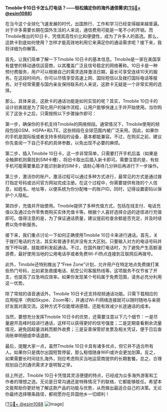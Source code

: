 **Tmobile卡10日卡怎么打电话？——轻松搞定你的海外通信需求[[TG💪+ @esim1088](https://t.me/s/esim1088)]**

在当今这个全球化飞速发展的时代，出国旅行、工作和学习已经变得越来越普遍。对于许多需要长期在国外生活的人来说，通信费用可能是一笔不小的开销。而Tmobile推出的10日卡，凭借其高性价比和便捷性，成为了许多人的首选。那么，这款卡到底如何使用？怎样才能高效地利用它来满足你的通话需求呢？接下来，我将详细为你解答。

首先，让我们简单了解一下Tmobile 10日卡的基本信息。Tmobile是一家在美国享有盛誉的移动通信运营商，以其覆盖广泛且信号稳定的网络著称。10日卡是一种预付费服务，用户可以根据自己的需求选择激活日期，最长可享受连续10天的服务。在这段时间内，你可以尽情享受高速上网、国际短信以及拨打国际电话等服务。对于经常需要与国内亲友保持联系的人来说，这款卡无疑是一个非常实用的选择。

那么，具体来说，这款卡的通话功能是如何实现的呢？其实，Tmobile 10日卡的设计初衷就是为了简化用户的操作流程，让用户能够快速上手并开始使用。当你购买了这张卡之后，只需按照以下步骤操作即可：

第一步，确保你的手机支持Tmobile的网络频段。通常情况下，Tmobile使用的频段包括GSM、HSPA+和LTE，这些频段在全球范围内被广泛采用。因此，如果你的手机是国际版或者支持多频段的设备，基本都能兼容。不过，在购买之前，建议你先查阅一下自己手机的具体参数，以免出现不必要的麻烦。

第二步，插入Tmobile 10日卡。这一步非常简单，只需要打开手机后盖（如果是全触屏机则需找到SIM卡槽），将旧卡取出后插入新卡即可。需要注意的是，有些手机可能需要重启才能识别新的SIM卡，请耐心等待几分钟后再进行下一步操作。

第三步，激活你的账户。激活过程可以通过多种方式进行，最常见的方式是通过拨打指定号码或访问官方网站完成注册。在这个过程中，你需要提供有效的个人信息，如姓名、地址等，以便系统为你分配唯一的账户ID。同时，记得设置密码以保护个人隐私。

第四步，充值并开始使用。Tmobile提供了多种充值方式，包括在线支付、电话充值以及通过合作零售商购买实体充值卡等。根据个人喜好选择合适的途径进行充值即可。值得注意的是，为了保证通话质量，建议提前检查余额是否充足，并及时续费以免中断服务。

接下来，我们重点讨论一下如何正确使用Tmobile 10日卡来进行通话。首先，关于拨打电话的方法，其实和普通手机并没有太大区别。只要输入对方的电话号码并按下呼叫键，就能顺利发起通话。不过，在国外拨打电话时，为了避免产生高额漫游费，最好使用当地的公用电话亭或者免费Wi-Fi热点连接到互联网后再拨号。

此外，Tmobile还特别推出了“Free Zone”计划，允许用户在特定地点免费拨打某些热门号码，比如紧急救援电话、航空公司客服热线等。这项服务不仅节省了开支，也提高了应急响应效率。如果你发现某个号码属于免费范围，请务必充分利用这一优势。

除了常规的语音通话外，Tmobile 10日卡还支持视频通话功能。只需下载相应的应用程序（例如Skype、Zoom等），并通过Wi-Fi网络连接就可以随时随地与亲朋好友面对面交流。这种方式不仅能增进感情，还能有效减少长途通话的成本。

当然，要想充分发挥Tmobile 10日卡的优势，还需要注意以下几个细节：一是尽量避开高峰时段进行通话，这样可以获得更好的信号强度；二是定期查看剩余流量情况，避免因超量消耗而额外收费；三是妥善保管好发票及相关凭证，便于日后查询账单明细或申请退款。

最后，提醒大家一点，虽然Tmobile 10日卡具有诸多优点，但它并不适合所有人。如果你只是偶尔出国短暂停留，那么租借随身WiFi或许会更加划算。反之，如果需要长时间驻扎海外，则应考虑购买当地运营商提供的长期套餐。总之，合理规划自己的通讯需求才是明智之举。

综上所述，Tmobile 10日卡凭借其灵活便捷的特点，已经成为众多海外游客和工作者的理想之选。无论是日常沟通还是特殊情况下的联络，它都能够胜任。希望本文能帮助你更好地了解这款产品的功能与优势，从而做出最适合自己的决策。无论你最终选择哪条路径，都祝愿你在异国他乡一切顺利！

[[TG💪+ @esim1088](https://t.me/s/esim1088) ![Image](https://i.postimg.cc/4NQfJmqS/Snipaste-2025-05-13-00-14-12.png)]